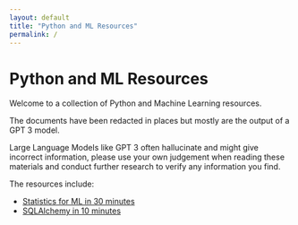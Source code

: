 ```yaml
---
layout: default 
title: "Python and ML Resources"
permalink: /
---
```


# Python and ML Resources

Welcome to a collection of Python and Machine Learning resources. 

The documents have been redacted in places but mostly are the output of a GPT 3 model. 

Large Language Models like GPT 3 often hallucinate and might give incorrect information, please use your own judgement when reading these materials and conduct further research to verify any information you find.


The resources include:

- [Statistics for ML in 30 minutes](./stats-for-ml-in-30-minutes.md)
- [SQLAlchemy in 10 minutes](./sqlalchemy-in-10-minutes.md)